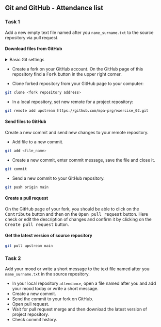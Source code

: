 ## Git and GitHub - Attendance list
### Task 1
Add a new empty text file named after you `name_surname.txt` to the source repository via pull request.


#### Download files from GitHub
<details>
<summary>Basic Git settings</summary>

> * Configure the Git editor
> ```bash
> git config --global core.editor notepad
> ```
> * Configure your name and email address
> ```bash
> git config --global user.name "Zuzana Nova"
> git config --global user.email z.nova@vut.cz
> ```
> * Check current settings
> ```bash
> git config --global --list
> ```
>
</details>

* Create a fork on your GitHub account. 
  On the GitHub page of this repository find a <kbd>Fork</kbd> button in the upper right corner.
  
* Clone forked repository from your GitHub page to your computer:
```bash
git clone <fork repository address>
```
* In a local repository, set new remote for a project repository:
```bash
git remote add upstream https://github.com/mpa-prg/exercise_02.git
```

#### Send files to GitHub
Create a new commit and send new changes to your remote repository.
* Add file to a new commit.
```bash
git add <file_name>
```
* Create a new commit, enter commit message, save the file and close it.
```bash
git commit
```
* Send a new commit to your GitHub repository.
```bash
git push origin main
```

#### Create a pull request
On the GitHub page of your fork, you should be able to click on the <kbd>Contribute</kbd> button 
and then on the <kbd>Open pull request</kbd> button. Here check or edit the description of changes
and confirm it by clicking on the <kbd>Create pull request</kbd> button.

#### Get the latest version of source repository
```bash
git pull upstream main
```

### Task 2
Add your mood or write a short message to the text file named after you `name_surname.txt` in the source repository.

* In your local repository `attendance`, open a file named after you and add your mood today or write a short message.
* Create a new commit.
* Send the commit to your fork on GitHub.
* Open pull request.
* Wait for pull request merge and then download the latest version of project repository.
* Check commit history.
